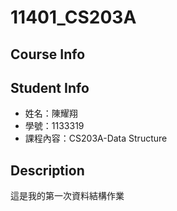 # 11401_CS203A
## Course Info

## Student Info
- 姓名：陳耀翔
- 學號：1133319
- 課程內容：CS203A-Data Structure

## Description
這是我的第一次資料結構作業